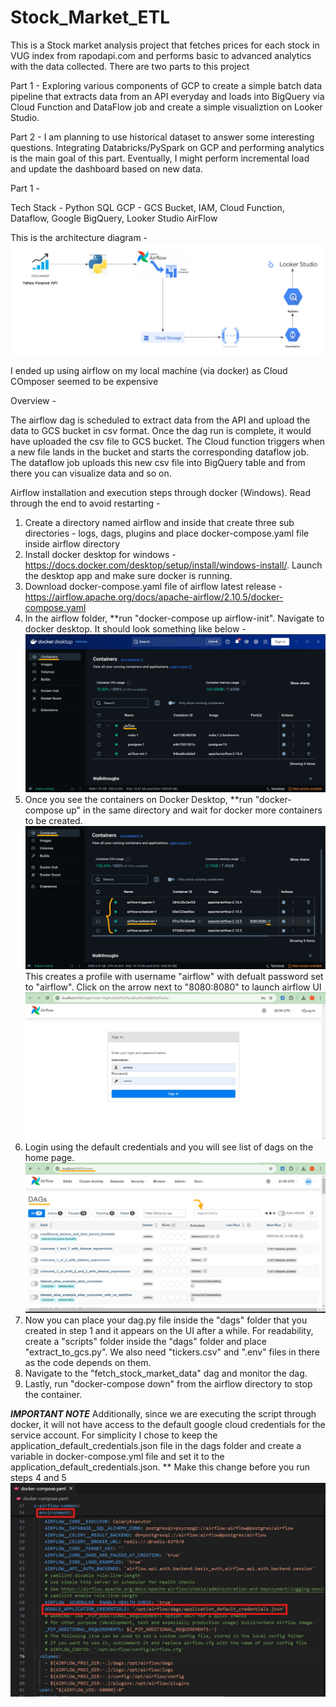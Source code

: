 # Stock_Market_ETL
This is a Stock market analysis project that fetches prices for each stock in VUG index from rapodapi.com and performs basic to advanced analytics with the data collected. There are two parts to this project 

Part 1 - Exploring various components of GCP to create a simple batch data pipeline that extracts data from an API everyday and loads into BigQuery via Cloud Function and DataFlow job and create a simple visualiztion on Looker Studio.

Part 2 - I am planning to use historical dataset to answer some interesting questions. Integrating Databricks/PySpark on GCP and performing  analytics is the main goal of this part. Eventually, I might perform incremental load and update the dashboard based on new data.

Part 1 - 

Tech Stack -
Python
SQL
GCP - GCS Bucket, IAM, Cloud Function, Dataflow, Google BigQuery, Looker Studio
AirFlow

This is the architecture diagram - 
![alt text](Architecture.png)

I ended up using airflow on my local machine (via docker) as Cloud COmposer seemed to be expensive

Overview - 

The airflow dag is scheduled to extract data from the API and upload the data to GCS bucket in csv format.
Once the dag run is complete, it would have uploaded the csv file to GCS bucket. 
The Cloud function triggers when a new file lands in the bucket and starts the corresponding dataflow job. 
The dataflow job uploads this new csv file into BigQuery table and from there you can visualize data and so on.


Airflow installation and execution steps through docker (Windows). Read through the end to avoid restarting -

1. Create a directory named airflow and inside that create three sub directories - logs, dags, plugins and place docker-compose.yaml file inside airflow directory
2. Install docker desktop for windows - https://docs.docker.com/desktop/setup/install/windows-install/. Launch the desktop app and make sure docker is running.
3. Download docker-compose.yaml file of airflow latest release - https://airflow.apache.org/docs/apache-airflow/2.10.5/docker-compose.yaml
4. In the airflow folder, **run "docker-compose up airflow-init". Navigate to docker desktop. It should look something like below -
![alt text](/images/docker-container.jpg)
5. Once you see the containers on Docker Desktop, **run "docker-compose up" in the same directory and wait for docker more containers to be created. 
![alt text](/images/airflow-webserver.jpg)
This creates a profile with username "airflow" with defualt password set to "airflow". Click on the arrow next to "8080:8080" to launch airflow UI
![alt text](/images/airflow-UI.jpg)
6. Login using the default credentials and you will see list of dags on the home page.
![alt text](/images/airflow-home.jpg)
7. Now you can place your dag.py file inside the "dags" folder that you created in step 1 and it appears on the UI after a while. For readability, create a "scripts" folder inside the "dags" folder and place "extract_to_gcs.py". We also need "tickers.csv" and ".env" files in there as the code depends on them. 
8. Navigate to the "fetch_stock_market_data" dag and monitor the dag.
9. Lastly, run "docker-compose down" from the airflow directory to stop the container.

*****IMPORTANT NOTE*****
Additionally, since we are executing the script through docker, it will not have access to the default google cloud credentials for the service account. For simplicity I chose to keep the application_default_credentials.json file in the dags folder and create a variable in docker-compose.yml file and set it to the application_default_credentials.json. ** Make this change before you run steps 4 and 5
![alt text](/images/docker-compose-gcloud-creds.jpg)


